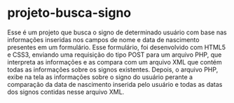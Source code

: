 # projeto-busca-signo
Esse é um projeto que busca o signo de determinado usuário com base nas informações inseridas nos campos de nome e data de nascimento presentes em um formulário. Esse formulário, foi desenvolvido com HTML5 e CSS3, enviando uma requisição do tipo POST para um arquivo PHP, que interpreta as informações e as compara com um arquivo XML que contém todas as informações sobre os signos existentes.  Depois, o arquivo PHP, exibe na tela as informações sobre o signo do usuário perante a comparação da data de nascimento inserida pelo usuário e todas as datas dos signos contidas nesse arquivo XML.
